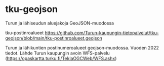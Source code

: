 # tku-geojson
Turun ja lähiseudun aluejakoja GeoJSON-muodossa


tku-postinroalueet
https://github.com/Turun-kaupungin-tietopalvelut/tku-geojson/blob/main/tku-postinroalueet.geojson

Turun ja lähikuntien postinumeroalueet geojson-muodossa. Vuoden 2022 tiedot. Lähde Turun kaupungin avoin WFS-palvelu (https://opaskartta.turku.fi/TeklaOGCWeb/WFS.ashx)
